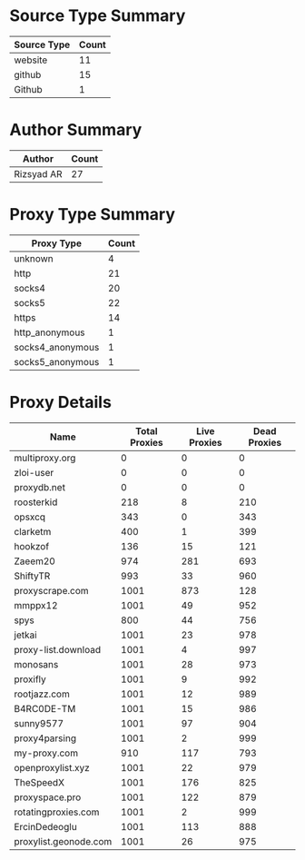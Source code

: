 # Source Type Summary

| Source Type | Count |
|-------------|-------|
| website | 11 |
| github | 15 |
| Github | 1 |


# Author Summary

| Author | Count |
|--------|-------|
| Rizsyad AR | 27 |


# Proxy Type Summary

| Proxy Type | Count |
|------------|-------|
| unknown | 4 |
| http | 21 |
| socks4 | 20 |
| socks5 | 22 |
| https | 14 |
| http_anonymous | 1 |
| socks4_anonymous | 1 |
| socks5_anonymous | 1 |


# Proxy Details

| Name | Total Proxies | Live Proxies | Dead Proxies |
|------|---------------|--------------|---------------|
| multiproxy.org | 0 | 0 | 0 |
| zloi-user | 0 | 0 | 0 |
| proxydb.net | 0 | 0 | 0 |
| roosterkid | 218 | 8 | 210 |
| opsxcq | 343 | 0 | 343 |
| clarketm | 400 | 1 | 399 |
| hookzof | 136 | 15 | 121 |
| Zaeem20 | 974 | 281 | 693 |
| ShiftyTR | 993 | 33 | 960 |
| proxyscrape.com | 1001 | 873 | 128 |
| mmppx12 | 1001 | 49 | 952 |
| spys | 800 | 44 | 756 |
| jetkai | 1001 | 23 | 978 |
| proxy-list.download | 1001 | 4 | 997 |
| monosans | 1001 | 28 | 973 |
| proxifly | 1001 | 9 | 992 |
| rootjazz.com | 1001 | 12 | 989 |
| B4RC0DE-TM | 1001 | 15 | 986 |
| sunny9577 | 1001 | 97 | 904 |
| proxy4parsing | 1001 | 2 | 999 |
| my-proxy.com | 910 | 117 | 793 |
| openproxylist.xyz | 1001 | 22 | 979 |
| TheSpeedX | 1001 | 176 | 825 |
| proxyspace.pro | 1001 | 122 | 879 |
| rotatingproxies.com | 1001 | 2 | 999 |
| ErcinDedeoglu | 1001 | 113 | 888 |
| proxylist.geonode.com | 1001 | 26 | 975 |

